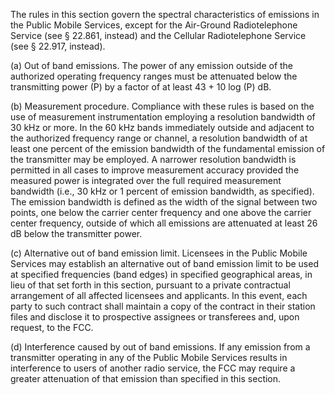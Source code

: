 The rules in this section govern the spectral characteristics of emissions in the Public Mobile Services, except for the Air-Ground Radiotelephone Service (see § 22.861, instead) and the Cellular Radiotelephone Service (see § 22.917, instead).

(a) Out of band emissions. The power of any emission outside of the authorized operating frequency ranges must be attenuated below the transmitting power (P) by a factor of at least 43 + 10 log (P) dB.

(b) Measurement procedure. Compliance with these rules is based on the use of measurement instrumentation employing a resolution bandwidth of 30 kHz or more. In the 60 kHz bands immediately outside and adjacent to the authorized frequency range or channel, a resolution bandwidth of at least one percent of the emission bandwidth of the fundamental emission of the transmitter may be employed. A narrower resolution bandwidth is permitted in all cases to improve measurement accuracy provided the measured power is integrated over the full required measurement bandwidth (i.e., 30 kHz or 1 percent of emission bandwidth, as specified). The emission bandwidth is defined as the width of the signal between two points, one below the carrier center frequency and one above the carrier center frequency, outside of which all emissions are attenuated at least 26 dB below the transmitter power.

(c) Alternative out of band emission limit. Licensees in the Public Mobile Services may establish an alternative out of band emission limit to be used at specified frequencies (band edges) in specified geographical areas, in lieu of that set forth in this section, pursuant to a private contractual arrangement of all affected licensees and applicants. In this event, each party to such contract shall maintain a copy of the contract in their station files and disclose it to prospective assignees or transferees and, upon request, to the FCC.

(d) Interference caused by out of band emissions. If any emission from a transmitter operating in any of the Public Mobile Services results in interference to users of another radio service, the FCC may require a greater attenuation of that emission than specified in this section.

